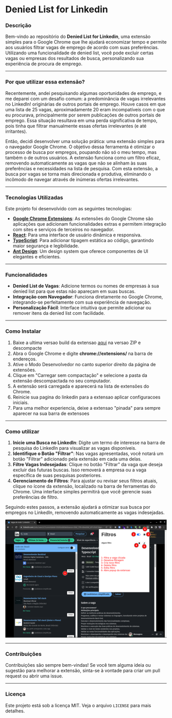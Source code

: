 # Denied List for Linkedin

### Descrição

Bem-vindo ao repositório do **Denied List for Linkedin**, uma extensão simples para o Google Chrome que lhe ajudará economizar tempo e permite aos usuários filtrar vagas de emprego de acordo com suas preferências. Utilizando uma funcionalidade de denied list, você pode excluir certas vagas ou empresas dos resultados de busca, personalizando sua experiência de procura de emprego.

---

### Por que utilizar essa extensão?

Recentemente, andei pesquisando algumas oportunidades de emprego, e me deparei com um desafio comum: a predominância de vagas irrelevantes no LinkedIn! originárias de outros portais de emprego. Houve casos em que uma lista de 25 vagas, aproximadamente 20 eram incompatíveis com o que eu procurava, principalmente por serem publicações de outros portais de emprego. Essa situação resultava em uma perda significativa de tempo, pois tinha que filtrar manualmente essas ofertas irrelevantes (e até irritantes).

Então, decidi desenvolver uma solução prática: uma extensão simples para o navegador Google Chrome. O objetivo dessa ferramenta é otimizar o processo de busca por empregos, poupando não só o meu tempo, mas também o de outros usuários. A extensão funciona como um filtro eficaz, removendo automaticamente as vagas que não se alinham às suas preferências e necessidades na lista de pesquisa. Com esta extensão, a busca por vagas se torna mais direcionada e produtiva, eliminando o incômodo de navegar através de inúmeras ofertas irrelevantes.

---

### Tecnologias Utilizadas

Este projeto foi desenvolvido com as seguintes tecnologias:

- [**Google Chrome Extensions**](https://developer.chrome.com/docs/extensions/mv3/): As extensões do Google Chrome são aplicações que adicionam funcionalidades extras e permitem integração com sites e serviços de terceiros no navegador.
- [**React**](https://react.dev/): Para uma interface de usuário dinâmica e responsiva.
- [**TypeScript**](https://www.typescriptlang.org/): Para adicionar tipagem estática ao código, garantindo maior segurança e legibilidade.
- [**Ant Design**](https://ant.design/): Um design system que oferece componentes de UI elegantes e eficientes.

---

### Funcionalidades

- **Denied List de Vagas**: Adicione termos ou nomes de empresas à sua denied list para que estas não apareçam em suas buscas.
- **Integração com Navegador**: Funciona diretamente no Google Chrome, integrando-se perfeitamente com sua experiência de navegação.
- **Personalização Fácil**: Interface intuitiva que permite adicionar ou remover itens da denied list com facilidade.

---

### Como Instalar

1. Baixe a ultima versao build da extensao [aqui](https://github.com/yuripinheirot/denied-list-for-linkedin/releases) na versao ZIP e descompacte
2. Abra o Google Chrome e digite **chrome://extensions/** na barra de endereços.
3. Ative o Modo Desenvolvedor no canto superior direito da página de extensões.
4. Clique em "Carregar sem compactação" e selecione a pasta da extensão descompactada no seu computador.
5. A extensão será carregada e aparecerá na lista de extensões do Chrome.
6. Reinicie sua pagina do linkedin para a extensao aplicar configuracoes iniciais.
7. Para uma melhor experiencia, deixe a extensao "pinada" para sempre aparecer na sua barra de extensoes

---

### Como utilizar

1. **Inicie uma Busca no LinkedIn**: Digite um termo de interesse na barra de pesquisa do LinkedIn para visualizar as vagas disponíveis.
2. **Identifique o Botão "Filtrar"**: Nas vagas apresentadas, você notará um botão "Filtrar" adicionado pela extensão em cada uma delas.
3. **Filtre Vagas Indesejadas**: Clique no botão "Filtrar" da vaga que deseja excluir das futuras buscas. Isso removerá a empresa ou a vaga específica de suas pesquisas posteriores.
4. **Gerenciamento de Filtros**: Para ajustar ou revisar seus filtros atuais, clique no ícone da extensão, localizado na barra de ferramentas do Chrome. Uma interface simples permitirá que você gerencie suas preferências de filtro.

Seguindo estes passos, a extensão ajudará a otimizar sua busca por empregos no LinkedIn, removendo automaticamente as vagas indesejadas.

![presentation](./presentation.png)

---

### Contribuições

Contribuições são sempre bem-vindas! Se você tem alguma ideia ou sugestão para melhorar a extensão, sinta-se à vontade para criar um pull request ou abrir uma issue.

---

### Licença

Este projeto está sob a licença MIT. Veja o arquivo `LICENSE` para mais detalhes.
